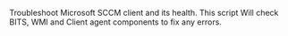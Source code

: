 Troubleshoot Microsoft SCCM client and its health. This script
Will check BITS, WMI and Client agent components to fix any errors.
